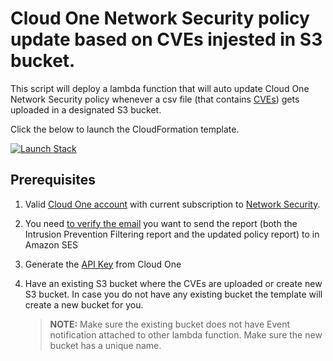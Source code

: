 # Cloud One Network Security policy update based on CVEs injested in S3 bucket.

This script will deploy a lambda function that will auto update Cloud One Network Security policy  whenever a csv file (that contains [CVEs](https://www.cve.org/About/Overview)) gets uploaded in a designated S3 bucket. 

Click the below to launch the CloudFormation template.

[![Launch Stack](https://cdn.rawgit.com/buildkite/cloudformation-launch-stack-button-svg/master/launch-stack.svg)](https://console.aws.amazon.com/cloudformation/home#/stacks/new?stackName=c1ns-CVEs-Integration-template&templateURL=https://cloudone-community.s3.amazonaws.com/latest/Network-Security/Integration/aws-python-amazon-S3-CVEs-integration/c1ns-policy-update-s3-cve-template.yaml)


## Prerequisites

1. Valid [Cloud One account](https://cloudone.trendmicro.com/trial) with current subscription to [Network Security](https://aws.amazon.com/marketplace/pp/prodview-g232pyu6l55l4).

2. You need [to verify the email](https://docs.aws.amazon.com/ses/latest/dg/creating-identities.html) you want to send the report (both the Intrusion Prevention Filtering report and the updated policy report) to in Amazon SES

3. Generate the [API Key](https://cloudone.trendmicro.com/docs/identity-and-account-management/c1-api-key/) from Cloud One

4. Have an existing S3 bucket where the CVEs are uploaded or create new S3 bucket. In case you do not have any existing bucket the template will create a new bucket for you.
    > **NOTE:** Make sure the existing bucket does not have Event notification attached to other lambda function.
                Make sure the new bucket has a unique name.
